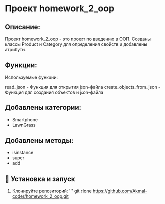 # Проект homework_2_oop
 

## Описание:
Проект homework_2_oop - это проект по введению в ООП. 
Созданы классы Product и Category для определения свойств и добавлены атрибуты.


##  Функции:
Используемые функции:

read_json - Функция для открытия json-файла
create_objects_from_json - Функция дял создания объектов и json-файла


## Добавлены категории:
- Smartphone
- LawnGrass

## Добавлены методы:
- isinstance
- super 
- add




## 🚀 Установка и запуск
1. Клонируйте репозиторий:
'''
git clone https://github.com/Akmal-coder/homework_2_oop.git